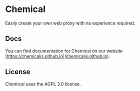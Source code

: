 # Chemical
Easily create your own web proxy with no experience required.

## Docs
You can find documentation for Chemical on our website [https://chemicaljs.github.io](chemicaljs.github.io).

## License
Chemical uses the AGPL 3.0 license.
